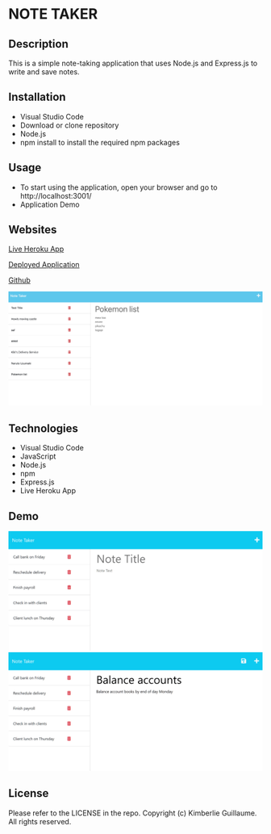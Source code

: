 # NOTE TAKER

## Description

This is a simple note-taking application that uses Node.js and Express.js to write and save notes. 

## Installation

- Visual Studio Code 
- Download or clone repository
- Node.js 
- npm install to install the required npm packages

## Usage

- To start using the application, open your browser and go to http://localhost:3001/
- Application Demo


## Websites

[Live Heroku App](https://tranquil-fjord-61279.herokuapp.com/)

[Deployed Application](https://kimberlie901.github.io/NOTES/)

[Github](https://github.com/kimberlie901/NOTES)

![Note-Taker-Application-Screenshot](Assets/Screenshot%202023-04-10%20at%207.59.08%20PM.png)

## Technologies

- Visual Studio Code
- JavaScript
- Node.js
- npm
- Express.js
- Live Heroku App

## Demo 

![Note-Taker-Demo](Assets/11-express-homework-demo-01.png)
![Note-Taker-Demo](Assets/11-express-homework-demo-02.png)

## License

Please refer to the LICENSE in the repo. Copyright (c) Kimberlie Guillaume. All rights reserved.  